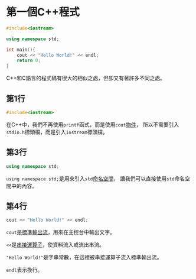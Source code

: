 # 第一個C++程式

```cpp
#include<iostream>

using namespace std;

int main(){
    cout << "Hello World!" << endl;
    return 0;
}
```

C++和C語言的程式碼有很大的相似之處，但卻又有著許多不同之處。

## 第1行

```cpp
#include<iostream>
```

在C++中，我們不再使用`printf`函式，而是使用`cout`[物件](../advanced/class.md)，
所以不需要引入`stdio.h`標頭檔，而是引入`iostream`標頭檔。

## 第3行

```cpp
using namespace std;
```

`using namespace std;`是用來引入`std`[命名空間](../advanced/namespace.md)，
讓我們可以直接使用`std`命名空間中的內容。

## 第4行

```cpp
cout << "Hello World!" << endl;
```

`cout`是[標準輸出流](../../c/advanced/stream.md)，用來在主控台中輸出文字。

`<<`是[串接運算子](../../c/basic/operator.md)，使資料流入或流出串流。

`"Hello World!"`是字串常數，在這裡被串接運算子流入標準輸出流。

`endl`表示換行。
